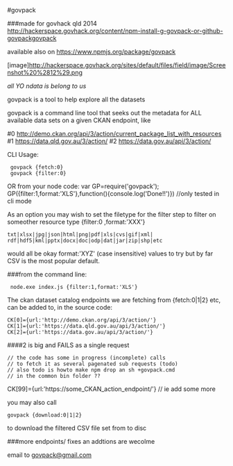 #govpack

###made for govhack qld 2014
http://hackerspace.govhack.org/content/npm-install-g-govpack-or-github-govpackgovpack

available also on
https://www.npmjs.org/package/govpack

[image]http://hackerspace.govhack.org/sites/default/files/field/image/Screenshot%20%2812%29.png

*all YO ndata is belong to us*

govpack is a tool to help explore all the datasets

govpack is a command line tool that seeks out the metadata
for ALL available data sets on a given CKAN endpoint, like

#0 http://demo.ckan.org/api/3/action/current_package_list_with_resources
#1 https://data.qld.gov.au/3/action/
#2 https://data.gov.au/api/3/action/

CLI Usage:

     govpack {fetch:0}
     govpack {filter:0}

OR from your node code: 
var GP=require('govpack');
GP({filter:1,format:'XLS'},function(){console.log('Done!!')})
//only tested in cli mode  

As an option you may wish to set the filetype for the filter step 
to filter on someother resource type {filter:0 ,format:'XXX'}

    txt|xlsx|jpg|json|html|png|pdf|xls|cvs|gif|xml|
    rdf|hdf5|kml|pptx|docx|doc|odp|dat|jar|zip|shp|etc

would all be okay format:'XYZ' (case insensitive) values to try 
but by far CSV is the most popular default.

###from the command line:

     node.exe index.js {filter:1,format:'XLS'}

The ckan dataset catalog endpoints we are fetching from 
{fetch:0|1|2} etc, can be added to, in the source code:

    CK[0]={url:'http://demo.ckan.org/api/3/action/'}
    CK[1]={url:'https://data.qld.gov.au/api/3/action/'}
    CK[2]={url:'https://data.gov.au/api/3/action/'}    
####2 is big  and FAILS as a single request 

    // the code has some in progress (incomplete) calls 
    // to fetch it as several pagenated sub requests (todo)
    // also todo is howto make npm drop an sh +govpack.cmd
    // in the common bin folder ??

    
CK[99]={url:'https://some_CKAN_action_endpoint/'} // ie add some more
  
you may also call

    govpack {download:0|1|2} 

to download the filtered CSV file set from to disc

###more endpoints/ fixes an addtions are wecolme

email to
govpack@gmail.com


